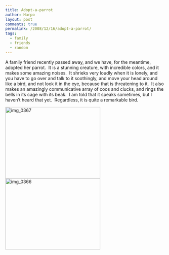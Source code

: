 ```yaml
---
title: Adopt-a-parrot
author: Harpo
layout: post
comments: true
permalink: /2008/12/16/adopt-a-parrot/
tags:
  - family
  - friends
  - random
---
```

A family friend recently passed away, and we have, for the meantime, adopted her parrot.  It is a stunning creature, with incredible colors, and it makes some amazing noises.  It shrieks very loudly when it is lonely, and you have to go over and talk to it soothingly, and move your head around like a bird, and not look it in the eye, because that is threatening to it.  It also makes an amazingly communicative array of coos and clucks, and rings the bells in its cage with its beak.  I am told that it speaks sometimes, but I haven&#8217;t heard that yet.  Regardless, it is quite a remarkable bird.

[<img class="alignnone size-medium wp-image-468" title="img_0367" src="http://www.harpojaeger.com/assets/media/wp-content/uploads/2008/12/img_0367-300x225.jpg" alt="img_0367" width="300" height="225" />][1][<img class="alignnone size-medium wp-image-467" title="img_0366" src="http://www.harpojaeger.com/assets/media/wp-content/uploads/2008/12/img_0366-300x225.jpg" alt="img_0366" width="300" height="225" />][2]

 [1]: http://www.harpojaeger.com/assets/media/wp-content/uploads/2008/12/img_0367.jpg
 [2]: http://www.harpojaeger.com/assets/media/wp-content/uploads/2008/12/img_0366.jpg
